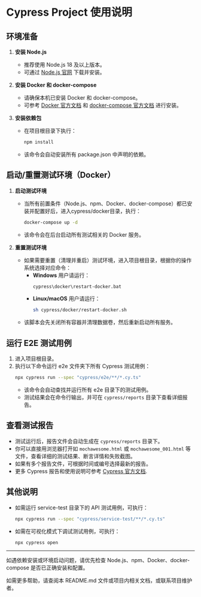 # Cypress Project 使用说明

## 环境准备

1. **安装 Node.js**
   - 推荐使用 Node.js 18 及以上版本。
   - 可通过 [Node.js 官网](https://nodejs.org/) 下载并安装。

2. **安装 Docker 和 docker-compose**
   - 请确保本机已安装 Docker 和 docker-compose。
   - 可参考 [Docker 官方文档](https://docs.docker.com/get-docker/) 和 [docker-compose 官方文档](https://docs.docker.com/compose/install/) 进行安装。

3. **安装依赖包**
   - 在项目根目录下执行：
     ```bash
     npm install
     ```
   - 该命令会自动安装所有 package.json 中声明的依赖。

## 启动/重置测试环境（Docker）

1. **启动测试环境**
   - 当所有前置条件（Node.js、npm、Docker、docker-compose）都已安装并配置好后，进入cypress/docker目录，执行：
     ```bash
     docker-compose up -d
     ```
   - 该命令会在后台启动所有测试相关的 Docker 服务。

2. **重置测试环境**
   - 如果需要重置（清理并重启）测试环境，进入项目根目录，根据你的操作系统选择对应命令：
     - **Windows** 用户请运行：
       ```bat
       cypress\docker\restart-docker.bat
       ```
     - **Linux/macOS** 用户请运行：
       ```bash
       sh cypress/docker/restart-docker.sh
       ```
   - 该脚本会先关闭所有容器并清理数据卷，然后重新启动所有服务。

## 运行 E2E 测试用例

1. 进入项目根目录。
2. 执行以下命令运行 e2e 文件夹下所有 Cypress 测试用例：
   ```bash
   npx cypress run --spec "cypress/e2e/**/*.cy.ts"
   ```
   - 该命令会自动查找并运行所有 e2e 目录下的测试用例。
   - 测试结果会在命令行输出，并可在 `cypress/reports` 目录下查看详细报告。

## 查看测试报告

- 测试运行后，报告文件会自动生成在 `cypress/reports` 目录下。
- 你可以直接用浏览器打开如 `mochawesome.html` 或 `mochawesome_001.html` 等文件，查看详细的测试结果、断言详情和失败截图。
- 如果有多个报告文件，可根据时间或编号选择最新的报告。
- 更多 Cypress 报告和使用说明可参考 [Cypress 官方文档](https://docs.cypress.io/guides/dashboard/introduction).

## 其他说明

- 如需运行 service-test 目录下的 API 测试用例，可执行：
  ```bash
  npx cypress run --spec "cypress/service-test/**/*.cy.ts"
  ```
- 如需在可视化模式下调试测试用例，可执行：
  ```bash
  npx cypress open
  ```

---

如遇依赖安装或环境启动问题，请优先检查 Node.js、npm、Docker、docker-compose 是否已正确安装和配置。

如需更多帮助，请查阅本 README.md 文件或项目内相关文档，或联系项目维护者。

